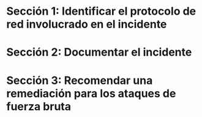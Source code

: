 # Sección 1: Identificar el protocolo de red involucrado en el incidente
# Sección 2: Documentar el incidente
# Sección 3: Recomendar una remediación para los ataques de fuerza bruta

